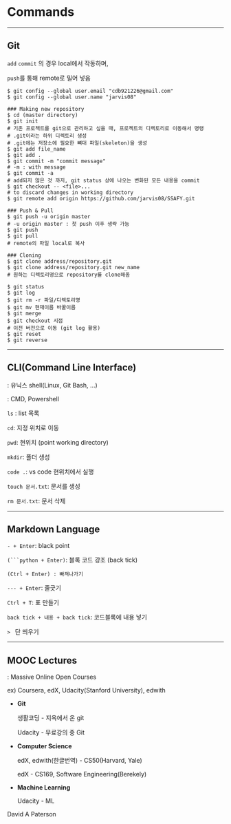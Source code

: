 # Commands

---

## Git

`add` `commit` 의 경우 local에서 작동하며,

`push`를 통해 remote로 밀어 넣음

```shell
$ git config --global user.email "cdb921226@gmail.com"
$ git config --global user.name "jarvis08"

### Making new repository
$ cd (master directory)
$ git init
# 기존 프로젝트를 git으로 관리하고 싶을 때, 프로젝트의 디렉토리로 이동해서 명령
# .git이라는 하위 디렉토리 생성
# .git에는 저장소에 필요한 뼈대 파일(skeleton)을 생성
$ git add file_name
$ git add .
$ git commit -m "commit message"
# -m : with message
$ git commit -a
# add되지 않은 것 까지, git status 상에 나오는 변화된 모든 내용을 commit
$ git checkout -- <file>...
# to discard changes in working directory
$ git remote add origin https://github.com/jarvis08/SSAFY.git

### Push & Pull
$ git push -u origin master
# -u origin master : 첫 push 이후 생략 가능
$ git push
$ git pull
# remote의 파일 local로 복사

### Cloning
$ git clone address/repository.git
$ git clone address/repository.git new_name
# 원하는 디렉토리명으로 repository를 clone해옴

$ git status
$ git log
$ git rm -r 파일/디렉토리명
$ git mv 현재이름 바꿀이름
$ git merge
$ git checkout 시점
# 이전 버전으로 이동 (git log 활용)
$ git reset
$ git reverse
```

---

## CLI(Command Line Interface)

: 유닉스 shell(Linux, Git Bash, ...)

: CMD, Powershell

`ls` : list 목록

`cd`: 지정 위치로 이동

`pwd`: 현위치 (point working directory)

`mkdir`: 폴더 생성

`code .`: vs code 현위치에서 실행

`touch 문서.txt`: 문서를 생성

`rm 문서.txt`: 문서 삭제

---

## Markdown Language

`- + Enter`: black point

`(```python + Enter)`: 블록 코드 강조 (back tick)

```
(Ctrl + Enter) : 빠져나가기
```

`--- + Enter`: 줄긋기

`Ctrl + T`: 표 만들기

`back tick + 내용 + back tick`: 코드블록에 내용 넣기

`> ` 단 띄우기

---

## MOOC Lectures

: Massive Online Open Courses

ex) Coursera, edX, Udacity(Stanford University), edwith

- **Git**
  
  생활코딩 - 지옥에서 온 git
  
  Udacity - 무료강의 중 Git
  
- **Computer Science**
  
  edX, edwith(한글번역) - CS50(Harvard, Yale)
  
  edX - CS169, Software Engineering(Berekely)
  
- **Machine Learning**
  
  Udacity - ML

David A Paterson